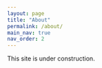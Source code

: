 ```yaml
---
layout: page
title: "About"
permalink: /about/
main_nav: true
nav_order: 2
---
```


<!-- You can [download my CV here](CV_Minghao_Guo.pdf). -->
This site is under construction.
